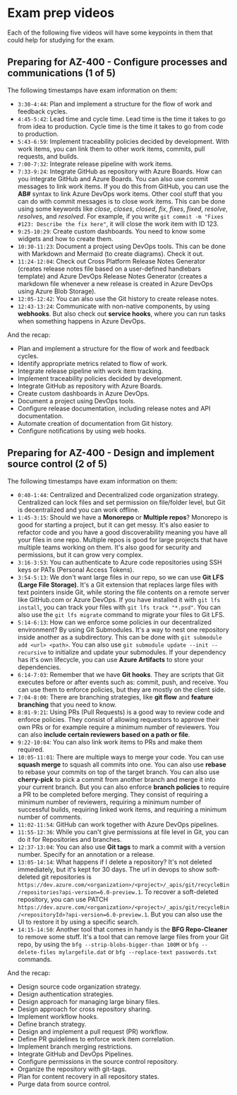# Exam prep videos

Each of the following five videos will have some keypoints in them that could help for studying for the exam.

## Preparing for AZ-400 - Configure processes and communications (1 of 5)

The following timestamps have exam information on them:

- `3:30-4:44`: Plan and implement a structure for the flow of work and feedback cycles.
- `4:45-5:42`: Lead time and cycle time. Lead time is the time it takes to go from idea to production. Cycle time is the time it takes to go from code to production.
- `5:43-6:59`: Implement traceability policies decided by development. With work items, you can link them to other work items, commits, pull requests, and builds.
- `7:00-7:32`: Integrate release pipeline with work items.
- `7:33-9:24`: Integrate GitHub as repository with Azure Boards. How can you integrate GitHub and Azure Boards. You can also use commit messages to link work items. If you do this from GitHub, you can use the **AB#** syntax to link Azure DevOps work items. Other cool stuff that you can do with commit messages is to close work items. This can be done using some keywords like *close*, *closes*, *closed*, *fix*, *fixes*, *fixed*, *resolve*, *resolves*, and *resolved*. For example, if you write `git commit -m "Fixes #123: Describe the fix here"`, it will close the work item with ID 123.
- `9:25-10:29`: Create custom dashboards. You need to know some widgets and how to create them.
- `10:30-11:23`: Document a project using DevOps tools. This can be done with Markdown and Mermaid (to create diagrams). Check it out.
- `11:24-12:04`: Check out Cross Platform Release Notes Generator (creates release notes file based on a user-defined handlebars template) and Azure DevOps Release Notes Generator (creates a markdown file whenever a new release is created in Azure DevOps using Azure Blob Storage).
- `12:05-12:42`: You can also use the Git history to create release notes.
- `12:43-13:24`: Communicate with non-native components, by using **webhooks**. But also check out **service hooks**, where you can run tasks when something happens in Azure DevOps.

And the recap:

- Plan and implement a structure for the flow of work and feedback cycles.
- Identify appropriate metrics related to flow of work.
- Integrate release pipeline with work item tracking.
- Implement traceability policies decided by development.
- Integrate GitHub as repository with Azure Boards.
- Create custom dashboards in Azure DevOps.
- Document a project using DevOps tools.
- Configure release documentation, including release notes and API documentation.
- Automate creation of documentation from Git history.
- Configure notifications by using web hooks.

## Preparing for AZ-400 - Design and implement source control (2 of 5)

The following timestamps have exam information on them:

- `0:40-1:44`: Centralized and Decentralized code organization strategy. Centralized can lock files and set permission on file/folder level, but Git is decentralized and you can work offline.
- `1:45-3:15`: Should we have a **Monorepo** or **Multiple repos**? Monorepo is good for starting a project, but it can get messy. It's also easier to refactor code and you have a good discoverability meaning you have all your files in one repo. Multiple repos is good for large projects that have multiple teams working on them. It's also good for security and permissions, but it can grow very complex.
- `3:16-3:53`: You can authenticate to Azure code repositories using SSH keys or PATs (Personal Access Tokens).
- `3:54-5:13`: We don't want large files in our repo, so we can use **Git LFS (Large File Storage)**. It's a Git extension that replaces large files with text pointers inside Git, while storing the file contents on a remote server like GitHub.com or Azure DevOps. If you have installed it with `git lfs install`, you can track your files with `git lfs track "*.psd"`. You can also use the `git lfs migrate` command to migrate your files to Git LFS.
- `5:14-6:13`: How can we enforce some policies in our decentralized environment? By using Git Submodules. It's a way to nest one repository inside another as a subdirectory. This can be done with `git submodule add <url> <path>`. You can also use `git submodule update --init --recursive` to initialize and update your submodules. If your dependency has it's own lifecycle, you can use **Azure Artifacts** to store your dependencies.
- `6:14-7:03`: Remember that we have **Git hooks**. They are scripts that Git executes before or after events such as: commit, push, and receive. You can use them to enforce policies, but they are mostly on the client side.
- `7:04-8:00`: There are branching strategies, like **git flow** and **feature branching** that you need to know.
- `8:01-9:21`: Using PRs (Pull Requests) is a good way to review code and enforce policies. They consist of allowing requestors to approve their own PRs or for example require a minimum number of reviewers. You can also **include certain reviewers based on a path or file**.
- `9:22-10:04`: You can also link work items to PRs and make them required.
- `10:05-11:01`: There are multiple ways to merge your code. You can use **squash merge** to squash all commits into one. You can also use **rebase** to rebase your commits on top of the target branch. You can also use **cherry-pick** to pick a commit from another branch and merge it into your current branch. But you can also enforce **branch policies** to require a PR to be completed before merging. They consist of requiring a minimum number of reviewers, requiring a minimum number of successful builds, requiring linked work items, and requiring a minimum number of comments.
- `11:02-11:54`: GitHub can work together with Azure DevOps pipelines.
- `11:55-12:36`: While you can't give permissions at file level in Git, you can do it for Repositories and branches.
- `12:37-13:04`: You can also use **Git tags** to mark a commit with a version number. Specify for an annotation or a release.
- `13:05-14:14`: What happens if I delete a repository? It's not deleted immediately, but it's kept for 30 days. The url in devops to show soft-deleted git repositories is `https://dev.azure.com/<organization>/<project>/_apis/git/recycleBin/repositories?api-version=6.0-preview.1`. To recover a soft-deleted repository, you can use PATCH `https://dev.azure.com/<organization>/<project>/_apis/git/recycleBin/<repositoryId>?api-version=6.0-preview.1`. But you can also use the UI to restore it by using a specific search.
- `14:15-14:50`: Another tool that comes in handy is the **BFG Repo-Cleaner** to remove some stuff. It's a tool that can remove large files from your Git repo, by using the `bfg --strip-blobs-bigger-than 100M` or `bfg --delete-files mylargefile.dat` or `bfg --replace-text passwords.txt` commands.

And the recap:

- Design source code organization strategy.
- Design authentication strategies.
- Design approach for managing large binary files.
- Design approach for cross repository sharing.
- Implement workflow hooks.
- Define branch strategy.
- Design and implement a pull request (PR) workflow.
- Define PR guidelines to enforce work item correlation.
- Implement branch merging restrictions.
- Integrate GitHub and DevOps Pipelines.
- Configure permissions in the source control repository.
- Organize the repository with git-tags.
- Plan for content recovery in all repository states.
- Purge data from source control.
